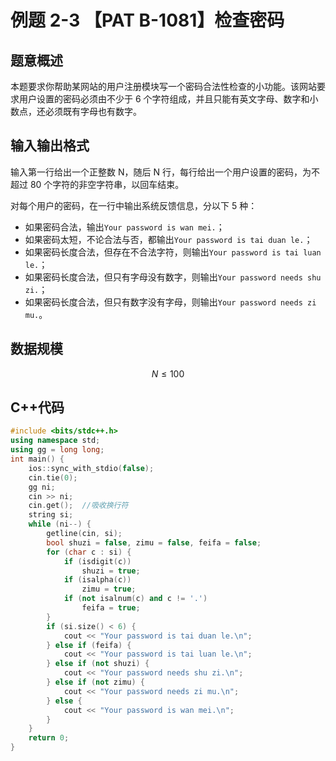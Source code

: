 # 例题 2-3 【PAT B-1081】检查密码

## 题意概述

本题要求你帮助某网站的用户注册模块写一个密码合法性检查的小功能。该网站要求用户设置的密码必须由不少于 6 个字符组成，并且只能有英文字母、数字和小数点，还必须既有字母也有数字。

## 输入输出格式

输入第一行给出一个正整数 N，随后 N 行，每行给出一个用户设置的密码，为不超过 80 个字符的非空字符串，以回车结束。

对每个用户的密码，在一行中输出系统反馈信息，分以下 5 种：

- 如果密码合法，输出`Your password is wan mei.`；
- 如果密码太短，不论合法与否，都输出`Your password is tai duan le.`；
- 如果密码长度合法，但存在不合法字符，则输出`Your password is tai luan le.`；
- 如果密码长度合法，但只有字母没有数字，则输出`Your password needs shu zi.`；
- 如果密码长度合法，但只有数字没有字母，则输出`Your password needs zi mu.`。

## 数据规模

$$N\le100$$

## C++代码

```cpp
#include <bits/stdc++.h>
using namespace std;
using gg = long long;
int main() {
    ios::sync_with_stdio(false);
    cin.tie(0);
    gg ni;
    cin >> ni;
    cin.get();  //吸收换行符
    string si;
    while (ni--) {
        getline(cin, si);
        bool shuzi = false, zimu = false, feifa = false;
        for (char c : si) {
            if (isdigit(c))
                shuzi = true;
            if (isalpha(c))
                zimu = true;
            if (not isalnum(c) and c != '.')
                feifa = true;
        }
        if (si.size() < 6) {
            cout << "Your password is tai duan le.\n";
        } else if (feifa) {
            cout << "Your password is tai luan le.\n";
        } else if (not shuzi) {
            cout << "Your password needs shu zi.\n";
        } else if (not zimu) {
            cout << "Your password needs zi mu.\n";
        } else {
            cout << "Your password is wan mei.\n";
        }
    }
    return 0;
}
```
